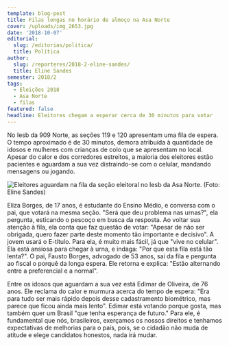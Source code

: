 ```yaml
---
template: blog-post
title: Filas longas no horário de almoço na Asa Norte
cover: /uploads/img_2653.jpg
date: '2018-10-07'
editorial:
  slug: /editorias/politica/
  title: Política
author:
  slug: /reporteres/2018-2-eline-sandes/
  title: Eline Sandes
semester: 2018/2
tags:
  - Eleições 2018
  - Asa Norte
  - filas
featured: false
headline: Eleitores chegam a esperar cerca de 30 minutos para votar
---
```

No Iesb da 909 Norte, as seções 119 e 120 apresentam uma fila de espera. O tempo aproximado é de 30 minutos, demora atribuída à quantidade de idosos e mulheres com crianças de colo que se apresentam no local. Apesar do calor e dos corredores estreitos, a maioria dos eleitores estão pacientes e aguardam a sua vez distraindo-se com o celular, mandando mensagens ou jogando.

![Eleitores aguardam na fila da seção eleitoral no Iesb da Asa Norte. (Foto: Eline Sandes)](/uploads/img_2653.jpg)



Eliza Borges, de 17 anos, é estudante do Ensino Médio, e conversa com o pai, que votará na mesma seção. "Será que deu problema nas urnas?", ela pergunta, esticando o pescoço em busca da resposta. Ao voltar sua atenção à fila, ela conta que faz questão de votar: "Apesar de não ser obrigada, quero fazer parte deste momento tão importante e decisivo". A jovem usará o E-título. Para ela, é muito mais fácil, já que "vive no celular". Ela está ansiosa para chegar à urna, e indaga: "Por que esta fila está tão lenta?". O pai, Fausto Borges, advogado de 53 anos, sai da fila e pergunta ao fiscal o porquê da longa espera. Ele retorna e explica: "Estão alternando entre a preferencial e a normal".

Entre os idosos que aguardam a sua vez está Edimar de Oliveira, de 76 anos. Ele reclama do calor e murmura acerca do tempo de espera: "Era para tudo ser mais rápido depois desse cadastramento biométrico, mas parece que ficou ainda mais lento". Edimar está votando porque gosta, mas também quer um Brasil "que tenha esperança de futuro." Para ele, é fundamental que nós, brasileiros, exerçamos os nossos direitos e tenhamos expectativas de melhorias para o país, pois, se o cidadão não muda de atitude e elege candidatos honestos, nada irá mudar.
